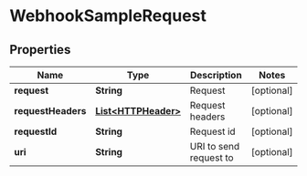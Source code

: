 

# WebhookSampleRequest


## Properties

| Name | Type | Description | Notes |
|------------ | ------------- | ------------- | -------------|
|**request** | **String** | Request |  [optional] |
|**requestHeaders** | [**List&lt;HTTPHeader&gt;**](HTTPHeader.md) | Request headers |  [optional] |
|**requestId** | **String** | Request id |  [optional] |
|**uri** | **String** | URI to send request to |  [optional] |



